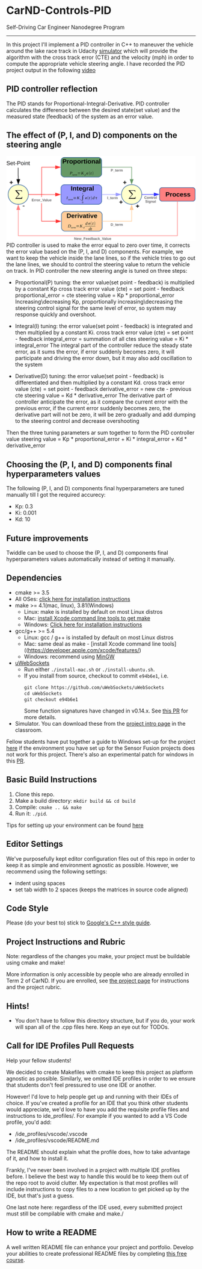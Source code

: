 # CarND-Controls-PID
Self-Driving Car Engineer Nanodegree Program

---
In this project I'll implement a PID controller in C++ to maneuver the vehicle around the lake race track in Udacity [simulator](https://github.com/udacity/self-driving-car-sim/releases) which will provide the algorithm with the cross track error (CTE) and the velocity (mph) in order to compute the appropriate vehicle steering angle.
I have recorded the PID project output in the following [video](https://youtu.be/DX5tiR-wMbQ)

[//]: # (Images)

[PID_img]: ./images/PID.png "PID controller"

## PID controller reflection
The PID stands for Proportional-Integral-Derivative.
PID controller calculates the difference between the desired state(set value) and the measured state (feedback) of the system as an error value.

## The effect of (P, I, and D) components on the steering angle
![alt text][PID_img]
PID controller is used to make the error equal to zero over time, it corrects the error value based on the (P, I, and D) components.
For example, we want to keep the vehicle inside the lane lines, so if the vehicle tries to go out the lane lines, we should to control the steering value to return the vehicle on track.
In PID controller the new steering angle is tuned on three steps:

* Proportional(P) tuning: the error value(set point - feedback) is multiplied by a constant Kp
cross track error value (cte) = set point - feedback
proportional_error = cte
steering value = Kp * proportional_error
Increasing\decreasing Kp, proportionally increasing\decreasing the steering control signal for the same level of error, so system may response quickly and overshoot. 

* Integral(I) tuning: the error value(set point - feedback) is integrated and then multiplied by a constant Ki.
cross track error value (cte) = set point - feedback
integral_error = summation of all ctes
steering value = Ki * integral_error
The integral part of the controller reduce the steady state error, as it sums the error, if error suddenly becomes zero, it will participate and driving the error down, but it may also add oscillation to the system 

* Derivative(D) tuning: the error value(set point - feedback) is differentiated and then multiplied by a constant Kd.
cross track error value (cte) = set point - feedback
derivative_error = new cte - previous cte
steering value = Kd * derivative_error
The derivative part of controller anticipate the error, as it compare the current error with the previous error, if the current error suddenly becomes zero, the derivative part will not be zero, it will be zero gradually and add dumping to the steering control and decrease overshooting

Then the three tuning parameters ar sum together to form the PID controller value
steering value = Kp * proportional_error + Ki * integral_error + Kd * derivative_error

## Choosing the (P, I, and D) components final hyperparameters values
The following (P, I, and D) components final hyperparameters are tuned manually till I got the required accurecy:
  * Kp: 0.3
  * Ki: 0.001
  * Kd: 10


## Future improvements
Twiddle can be used to choose the (P, I, and D) components final hyperparameters values automatically instead of setting it manually.


## Dependencies

* cmake >= 3.5
 * All OSes: [click here for installation instructions](https://cmake.org/install/)
* make >= 4.1(mac, linux), 3.81(Windows)
  * Linux: make is installed by default on most Linux distros
  * Mac: [install Xcode command line tools to get make](https://developer.apple.com/xcode/features/)
  * Windows: [Click here for installation instructions](http://gnuwin32.sourceforge.net/packages/make.htm)
* gcc/g++ >= 5.4
  * Linux: gcc / g++ is installed by default on most Linux distros
  * Mac: same deal as make - [install Xcode command line tools]((https://developer.apple.com/xcode/features/)
  * Windows: recommend using [MinGW](http://www.mingw.org/)
* [uWebSockets](https://github.com/uWebSockets/uWebSockets)
  * Run either `./install-mac.sh` or `./install-ubuntu.sh`.
  * If you install from source, checkout to commit `e94b6e1`, i.e.
    ```
    git clone https://github.com/uWebSockets/uWebSockets 
    cd uWebSockets
    git checkout e94b6e1
    ```
    Some function signatures have changed in v0.14.x. See [this PR](https://github.com/udacity/CarND-MPC-Project/pull/3) for more details.
* Simulator. You can download these from the [project intro page](https://github.com/udacity/self-driving-car-sim/releases) in the classroom.

Fellow students have put together a guide to Windows set-up for the project [here](https://s3-us-west-1.amazonaws.com/udacity-selfdrivingcar/files/Kidnapped_Vehicle_Windows_Setup.pdf) if the environment you have set up for the Sensor Fusion projects does not work for this project. There's also an experimental patch for windows in this [PR](https://github.com/udacity/CarND-PID-Control-Project/pull/3).

## Basic Build Instructions

1. Clone this repo.
2. Make a build directory: `mkdir build && cd build`
3. Compile: `cmake .. && make`
4. Run it: `./pid`. 

Tips for setting up your environment can be found [here](https://classroom.udacity.com/nanodegrees/nd013/parts/40f38239-66b6-46ec-ae68-03afd8a601c8/modules/0949fca6-b379-42af-a919-ee50aa304e6a/lessons/f758c44c-5e40-4e01-93b5-1a82aa4e044f/concepts/23d376c7-0195-4276-bdf0-e02f1f3c665d)

## Editor Settings

We've purposefully kept editor configuration files out of this repo in order to
keep it as simple and environment agnostic as possible. However, we recommend
using the following settings:

* indent using spaces
* set tab width to 2 spaces (keeps the matrices in source code aligned)

## Code Style

Please (do your best to) stick to [Google's C++ style guide](https://google.github.io/styleguide/cppguide.html).

## Project Instructions and Rubric

Note: regardless of the changes you make, your project must be buildable using
cmake and make!

More information is only accessible by people who are already enrolled in Term 2
of CarND. If you are enrolled, see [the project page](https://classroom.udacity.com/nanodegrees/nd013/parts/40f38239-66b6-46ec-ae68-03afd8a601c8/modules/f1820894-8322-4bb3-81aa-b26b3c6dcbaf/lessons/e8235395-22dd-4b87-88e0-d108c5e5bbf4/concepts/6a4d8d42-6a04-4aa6-b284-1697c0fd6562)
for instructions and the project rubric.

## Hints!

* You don't have to follow this directory structure, but if you do, your work
  will span all of the .cpp files here. Keep an eye out for TODOs.

## Call for IDE Profiles Pull Requests

Help your fellow students!

We decided to create Makefiles with cmake to keep this project as platform
agnostic as possible. Similarly, we omitted IDE profiles in order to we ensure
that students don't feel pressured to use one IDE or another.

However! I'd love to help people get up and running with their IDEs of choice.
If you've created a profile for an IDE that you think other students would
appreciate, we'd love to have you add the requisite profile files and
instructions to ide_profiles/. For example if you wanted to add a VS Code
profile, you'd add:

* /ide_profiles/vscode/.vscode
* /ide_profiles/vscode/README.md

The README should explain what the profile does, how to take advantage of it,
and how to install it.

Frankly, I've never been involved in a project with multiple IDE profiles
before. I believe the best way to handle this would be to keep them out of the
repo root to avoid clutter. My expectation is that most profiles will include
instructions to copy files to a new location to get picked up by the IDE, but
that's just a guess.

One last note here: regardless of the IDE used, every submitted project must
still be compilable with cmake and make./

## How to write a README
A well written README file can enhance your project and portfolio.  Develop your abilities to create professional README files by completing [this free course](https://www.udacity.com/course/writing-readmes--ud777).

